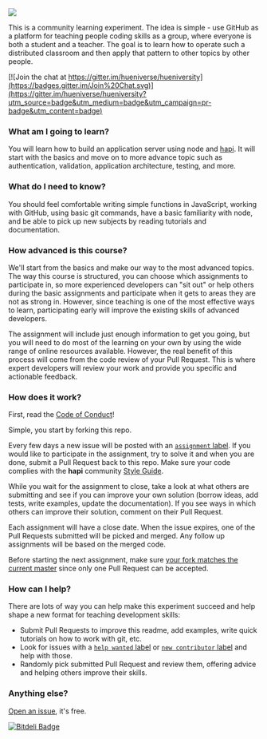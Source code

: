 <img src='images/logo.png' />

This is a community learning experiment. The idea is simple - use GitHub as a platform for teaching people coding skills as a group, where everyone is both a student and a teacher. The goal is to learn how to operate such a distributed classroom and then apply that pattern to other topics by other people.

[![Join the chat at https://gitter.im/hueniverse/hueniversity](https://badges.gitter.im/Join%20Chat.svg)](https://gitter.im/hueniverse/hueniversity?utm_source=badge&utm_medium=badge&utm_campaign=pr-badge&utm_content=badge)

### What am I going to learn?

You will learn how to build an application server using node and [hapi](http://hapijs.com). It will start with the basics and move on to more advance topic such as authentication, validation, application architecture, testing, and more.

### What do I need to know?

You should feel comfortable writing simple functions in JavaScript, working with GitHub, using basic git commands, have a basic familiarity with node, and be able to pick up new subjects by reading tutorials and documentation.

### How advanced is this course?

We'll start from the basics and make our way to the most advanced topics. The way this course is structured, you can choose which assignments to participate in, so more experienced developers can "sit out" or help others during the basic assignments and participate when it gets to areas they are not as strong in. However, since teaching is one of the most effective ways to learn, participating early will improve the existing skills of advanced developers.

The assignment will include just enough information to get you going, but you will need to do most of the learning on your own by using the wide range of online resources available. However, the real benefit of this process will come from the code review of your Pull Request. This is where expert developers will review your work and provide you specific and actionable feedback.

### How does it work?

First, read the [Code of Conduct](https://github.com/hueniverse/hueniversity/blob/master/COC.md)!

Simple, you start by forking this repo.

Every few days a new issue will be posted with an [`assignment` label](https://github.com/hueniverse/hueniversity/labels/assignment). If you would like to participate in the assignment, try to solve it and when you are done, submit a Pull Request back to this repo. Make sure your code complies with the **hapi** community [Style Guide](https://github.com/hapijs/contrib/blob/master/Style.md).

While you wait for the assignment to close, take a look at what others are submitting and see if you can improve your own solution (borrow ideas, add tests, write examples, update the documentation). If you see ways in which others can improve their solution, comment on their Pull Request.

Each assignment will have a close date. When the issue expires, one of the Pull Requests submitted will be picked and merged. Any follow up assignments will be based on the merged code.

Before starting the next assignment, make sure [your fork matches the current master](guides/git.md) since only one Pull Request can be accepted.

### How can I help?

There are lots of way you can help make this experiment succeed and help shape a new format for teaching development skills:
- Submit Pull Requests to improve this readme, add examples, write quick tutorials on how to work with git, etc.
- Look for issues with a [`help wanted` label](https://github.com/hueniverse/hueniversity/labels/help%20wanted) or [`new contributor` label](https://github.com/hueniverse/hueniversity/labels/new%20contributor) and help with those.
- Randomly pick submitted Pull Request and review them, offering advice and helping others improve their skills.

### Anything else?

[Open an issue](https://github.com/hueniverse/hueniversity/issues/new), it's free.


[![Bitdeli Badge](https://d2weczhvl823v0.cloudfront.net/haikyuu/hueniversity/trend.png)](https://bitdeli.com/free "Bitdeli Badge")

